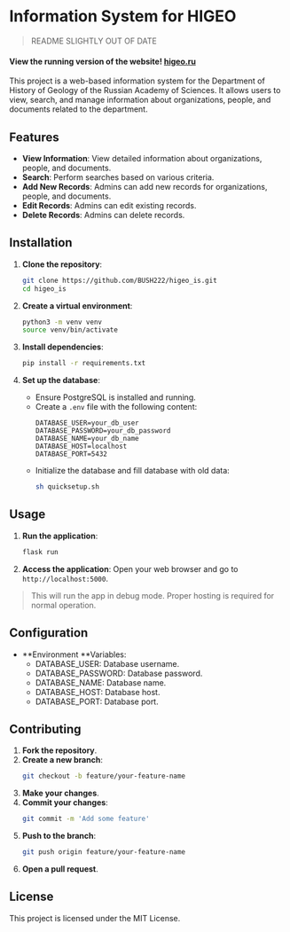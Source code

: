 # Information System for HIGEO
> README SLIGHTLY OUT OF DATE
#### View the running version of the website! [higeo.ru](https://higeo.ru)

This project is a web-based information system for the Department of History of Geology of the Russian Academy of Sciences. It allows users to view, search, and manage information about organizations, people, and documents related to the department.

## Features

- **View Information**: View detailed information about organizations, people, and documents.
- **Search**: Perform searches based on various criteria.
- **Add New Records**: Admins can add new records for organizations, people, and documents.
- **Edit Records**: Admins can edit existing records.
- **Delete Records**: Admins can delete records.

## Installation

1. **Clone the repository**:
    ```sh
    git clone https://github.com/BUSH222/higeo_is.git
    cd higeo_is
    ```

2. **Create a virtual environment**:
    ```sh
    python3 -m venv venv
    source venv/bin/activate
    ```

3. **Install dependencies**:
    ```sh
    pip install -r requirements.txt
    ```

4. **Set up the database**:
    - Ensure PostgreSQL is installed and running.
    - Create a `.env` file with the following content:
        ```env
        DATABASE_USER=your_db_user
        DATABASE_PASSWORD=your_db_password
        DATABASE_NAME=your_db_name
        DATABASE_HOST=localhost
        DATABASE_PORT=5432
        ```
    - Initialize the database and fill database with old data:
        ```sh
        sh quicksetup.sh
        ```

## Usage

1. **Run the application**:
    ```sh
    flask run
    ```

2. **Access the application**:
    Open your web browser and go to `http://localhost:5000`.

> This will run the app in debug mode. Proper hosting is required for normal operation.
## Configuration

- **Environment **Variables:
    - DATABASE_USER: Database username.
    - DATABASE_PASSWORD: Database password.
    - DATABASE_NAME: Database name.
    - DATABASE_HOST: Database host.
    - DATABASE_PORT: Database port.

## Contributing

1. **Fork the repository**.
2. **Create a new branch**:
    ```sh
    git checkout -b feature/your-feature-name
    ```
3. **Make your changes**.
4. **Commit your changes**:
    ```sh
    git commit -m 'Add some feature'
    ```
5. **Push to the branch**:
    ```sh
    git push origin feature/your-feature-name
    ```
6. **Open a pull request**.

## License

This project is licensed under the MIT License.
